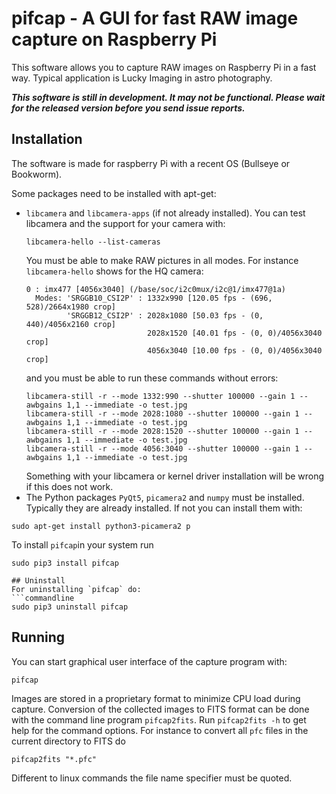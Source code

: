 # pifcap - A GUI for fast RAW image capture on Raspberry Pi
This software allows you to capture RAW images on Raspberry Pi in a fast way. Typical application is Lucky Imaging in astro photography.

***This software is still in development. It may not be functional. Please wait for the released version before you send issue reports.***

## Installation
The software is made for raspberry Pi with a recent OS (Bullseye or Bookworm). 

Some packages need to be installed with apt-get:
- `libcamera` and `libcamera-apps` (if not already installed). You can test libcamera and the support
for your camera with: 
  ```commandline
  libcamera-hello --list-cameras
  ```
  You must be able to make RAW pictures in all modes. For instance `libcamera-hello` shows for the HQ camera:
  ```
  0 : imx477 [4056x3040] (/base/soc/i2c0mux/i2c@1/imx477@1a)
    Modes: 'SRGGB10_CSI2P' : 1332x990 [120.05 fps - (696, 528)/2664x1980 crop]
           'SRGGB12_CSI2P' : 2028x1080 [50.03 fps - (0, 440)/4056x2160 crop]
                             2028x1520 [40.01 fps - (0, 0)/4056x3040 crop]
                             4056x3040 [10.00 fps - (0, 0)/4056x3040 crop]
  ```
  and you must be able to run these commands without errors:
  ```commandline
  libcamera-still -r --mode 1332:990 --shutter 100000 --gain 1 --awbgains 1,1 --immediate -o test.jpg
  libcamera-still -r --mode 2028:1080 --shutter 100000 --gain 1 --awbgains 1,1 --immediate -o test.jpg
  libcamera-still -r --mode 2028:1520 --shutter 100000 --gain 1 --awbgains 1,1 --immediate -o test.jpg
  libcamera-still -r --mode 4056:3040 --shutter 100000 --gain 1 --awbgains 1,1 --immediate -o test.jpg
  ```
  Something with your libcamera or kernel driver installation will be wrong if this does not work.
- The Python packages `PyQt5`, `picamera2` and `numpy` must be installed. Typically they are already installed. If not you can install them with:
```commandline
sudo apt-get install python3-picamera2 p
```

To install `pifcap`in your system run
```commandline
sudo pip3 install pifcap

## Uninstall
For uninstalling `pifcap` do:
```commandline
sudo pip3 uninstall pifcap
```

## Running
You can start graphical user interface of the capture program with:
```commandline
pifcap
```
Images are stored in a proprietary format to minimize CPU load during capture. Conversion of the collected images to FITS format can be done with the command line program `pifcap2fits`. Run `pifcap2fits -h` to get help for the command options. For instance to convert all `pfc` files in the current directory to FITS do
```commandline
pifcap2fits "*.pfc"
```
Different to linux commands the file name specifier must be quoted.



